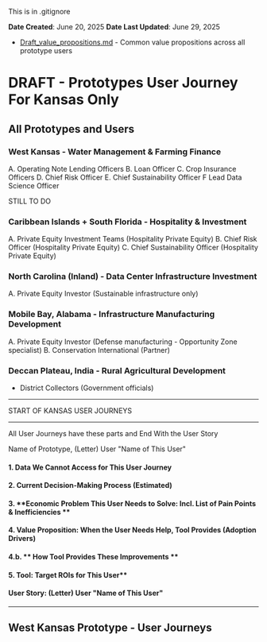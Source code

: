 This is in .gitignore

**Date Created**: June 20, 2025
**Date Last Updated**: June 29, 2025

- [Draft_value_propositions.md](Draft_value_propositions.md) - Common value propositions across all prototype users

# DRAFT - Prototypes User Journey For Kansas Only

## All Prototypes and Users

### **West Kansas - Water Management & Farming Finance**
A. Operating Note Lending Officers 
B. Loan Officer
C. Crop Insurance Officers
D. Chief Risk Officer 
E. Chief Sustainability Officer
F Lead Data Science Officer 

STILL TO DO 

### **Caribbean Islands + South Florida - Hospitality & Investment**
A. Private Equity Investment Teams (Hospitality Private Equity)
B. Chief Risk Officer (Hospitality Private Equity)
C. Chief Sustainability Officer (Hospitality Private Equity)

### **North Carolina (Inland) - Data Center Infrastructure Investment**
A. Private Equity Investor (Sustainable infrastructure only)

### **Mobile Bay, Alabama - Infrastructure Manufacturing Development**
A. Private Equity Investor (Defense manufacturing - Opportunity Zone specialist)
B. Conservation International (Partner)

### **Deccan Plateau, India - Rural Agricultural Development**
- District Collectors (Government officials)

------

START OF KANSAS USER JOURNEYS

------

All User Journeys have these parts and End With the User Story

Name of Prototype, (Letter) User "Name of This User"
#### 1. **Data We Cannot Access for This User Journey**
#### 2. **Current Decision-Making Process (Estimated)**
#### 3. **Economic Problem This User Needs to Solve: Incl. List of Pain Points & Inefficiencies **
#### 4. **Value Proposition: When the User Needs Help, Tool Provides (Adoption Drivers)**
####  4.b. ** How Tool Provides These Improvements **
#### 5. **Tool: Target ROIs for This User****

#### **User Story: (Letter) User "Name of This User"**


------

## West Kansas Prototype - User Journeys


